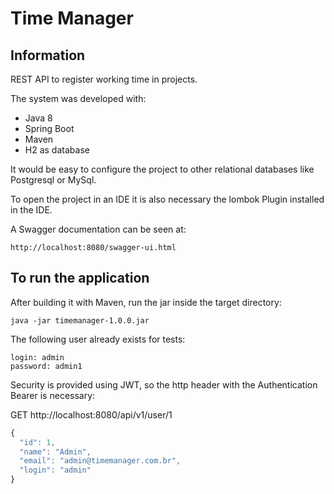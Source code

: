 # Time Manager

## Information

REST API to register working time in projects.

The system was developed with:

* Java 8
* Spring Boot
* Maven
* H2 as database

It would be easy to configure the project to other relational databases like Postgresql or MySql.

To open the project in an IDE it is also necessary the lombok Plugin installed in the IDE.

A Swagger documentation can be seen at:

~~~
http://localhost:8080/swagger-ui.html
~~~

## To run the application

After building it with Maven, run the jar inside the target directory:

~~~
java -jar timemanager-1.0.0.jar
~~~

The following user already exists for tests:

~~~
login: admin
password: admin1
~~~

Security is provided using JWT, so the http header with the Authentication Bearer is necessary:

GET http://localhost:8080/api/v1/user/1

```javascript
{
  "id": 1,
  "name": "Admin",
  "email": "admin@timemanager.com.br",
  "login": "admin"
}
```
